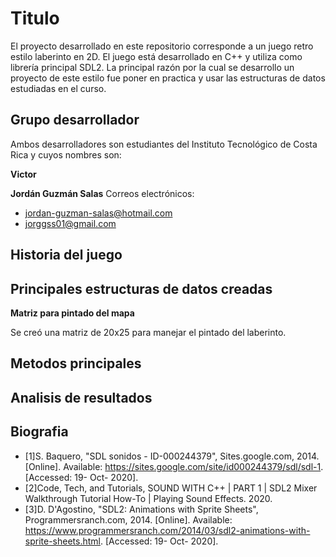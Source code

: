 # Titulo
  El proyecto desarrollado en este repositorio corresponde a un juego retro estilo laberinto en 2D. El juego está desarrollado en C++ y utiliza como librería principal SDL2. La principal razón por la cual se desarrollo un proyecto de este estilo fue poner en practica y usar las estructuras de datos estudiadas en el curso.
  
## Grupo desarrollador
  Ambos desarrolladores son estudiantes del Instituto Tecnológico de Costa Rica y cuyos nombres son:
  
**Victor**

**Jordán Guzmán Salas**
  Correos electrónicos:
  - jordan-guzman-salas@hotmail.com
  - jorggss01@gmail.com
  
  
## Historia del juego

## Principales estructuras de datos creadas
 
**Matriz para pintado del mapa**

Se creó una matriz de 20x25 para manejar el pintado del laberinto. 

## Metodos principales

## Analisis de resultados

## Biografia
- [1]S. Baquero, "SDL sonidos - ID-000244379", Sites.google.com, 2014. [Online]. Available: https://sites.google.com/site/id000244379/sdl/sdl-1. [Accessed: 19- Oct- 2020].
- [2]Code, Tech, and Tutorials, SOUND WITH C++ | PART 1 | SDL2 Mixer Walkthrough Tutorial How-To | Playing Sound Effects. 2020.
- [3]D. D'Agostino, "SDL2: Animations with Sprite Sheets", Programmersranch.com, 2014. [Online]. Available: https://www.programmersranch.com/2014/03/sdl2-animations-with-sprite-sheets.html. [Accessed: 19- Oct- 2020].
